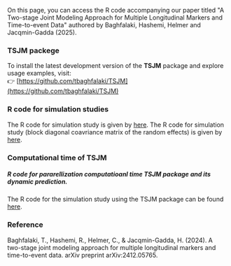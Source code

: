 On this page, you can access the R code accompanying our paper titled "A Two-stage Joint Modeling Approach for Multiple Longitudinal Markers and Time-to-event Data" authored by Baghfalaki, Hashemi, Helmer and Jacqmin-Gadda (2025).

### TSJM packege 
To install the latest development version of the **TSJM** package and explore usage examples, visit:  
👉 [https://github.com/tbaghfalaki/TSJM](https://github.com/tbaghfalaki/TSJM)

### R code for simulation studies
The R code for simulation study is given by [here](/Exam1.md).
The R code for simulation study (block diagonal coavriance matrix of the random effects) is given by [here](/Exam1.md).


### Computational time of TSJM
##### R code for pararellization computatioanl time TSJM package and its dynamic prediction. 
The R code for the simulation study using the TSJM package can be found [here](/Exam3.md).



### Reference 
Baghfalaki, T., Hashemi, R., Helmer, C., & Jacqmin-Gadda, H. (2024). A two-stage joint modeling approach for multiple longitudinal markers and time-to-event data. arXiv preprint arXiv:2412.05765.

